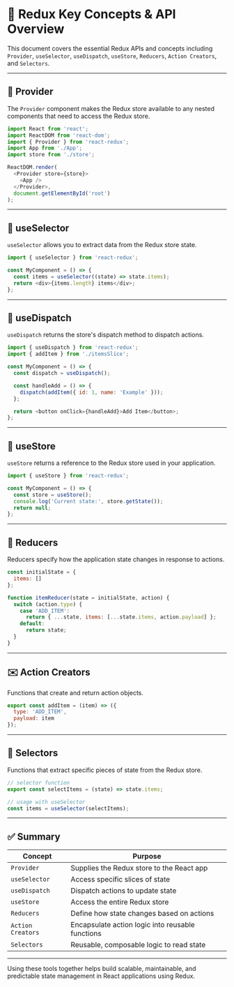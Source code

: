 
# 🧠 Redux Key Concepts & API Overview

This document covers the essential Redux APIs and concepts including `Provider`, `useSelector`, `useDispatch`, `useStore`, `Reducers`, `Action Creators`, and `Selectors`.

---

## 🏢 Provider

The `Provider` component makes the Redux store available to any nested components that need to access the Redux store.

```js
import React from 'react';
import ReactDOM from 'react-dom';
import { Provider } from 'react-redux';
import App from './App';
import store from './store';

ReactDOM.render(
  <Provider store={store}>
    <App />
  </Provider>,
  document.getElementById('root')
);
```

---

## 🧲 useSelector

`useSelector` allows you to extract data from the Redux store state.

```js
import { useSelector } from 'react-redux';

const MyComponent = () => {
  const items = useSelector((state) => state.items);
  return <div>{items.length} items</div>;
};
```

---

## 🚀 useDispatch

`useDispatch` returns the store's dispatch method to dispatch actions.

```js
import { useDispatch } from 'react-redux';
import { addItem } from './itemsSlice';

const MyComponent = () => {
  const dispatch = useDispatch();

  const handleAdd = () => {
    dispatch(addItem({ id: 1, name: 'Example' }));
  };

  return <button onClick={handleAdd}>Add Item</button>;
};
```

---

## 🧰 useStore

`useStore` returns a reference to the Redux store used in your application.

```js
import { useStore } from 'react-redux';

const MyComponent = () => {
  const store = useStore();
  console.log('Current state:', store.getState());
  return null;
};
```

---

## 🔁 Reducers

Reducers specify how the application state changes in response to actions.

```js
const initialState = {
  items: []
};

function itemReducer(state = initialState, action) {
  switch (action.type) {
    case 'ADD_ITEM':
      return { ...state, items: [...state.items, action.payload] };
    default:
      return state;
  }
}
```

---

## ✉️ Action Creators

Functions that create and return action objects.

```js
export const addItem = (item) => ({
  type: 'ADD_ITEM',
  payload: item
});
```

---

## 🧩 Selectors

Functions that extract specific pieces of state from the Redux store.

```js
// selector function
export const selectItems = (state) => state.items;

// usage with useSelector
const items = useSelector(selectItems);
```

---

## ✅ Summary

| Concept        | Purpose                                                  |
|----------------|-----------------------------------------------------------|
| `Provider`     | Supplies the Redux store to the React app                |
| `useSelector`  | Access specific slices of state                          |
| `useDispatch`  | Dispatch actions to update state                         |
| `useStore`     | Access the entire Redux store                            |
| `Reducers`     | Define how state changes based on actions                |
| `Action Creators` | Encapsulate action logic into reusable functions     |
| `Selectors`    | Reusable, composable logic to read state                 |

---

Using these tools together helps build scalable, maintainable, and predictable state management in React applications using Redux.

